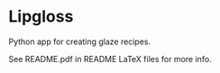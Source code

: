 # Lipgloss
Python app for creating glaze recipes.

See README.pdf in README LaTeX files for more info.
